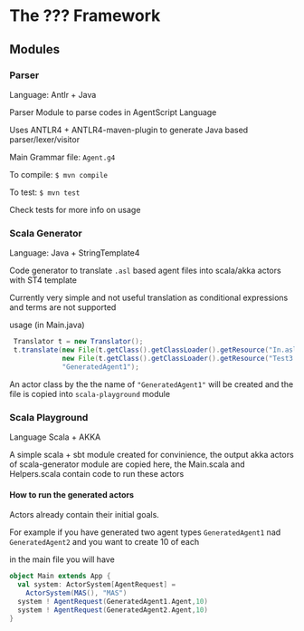 # The ??? Framework

## Modules

### Parser
Language: Antlr + Java

Parser Module to parse codes in AgentScript Language

Uses ANTLR4 + ANTLR4-maven-plugin to generate Java based parser/lexer/visitor

Main Grammar file: `Agent.g4`

To compile: `$ mvn compile`

To test: `$ mvn test`

Check tests for more info on usage

### Scala Generator
Language: Java + StringTemplate4

Code generator to translate `.asl` based agent files into scala/akka actors with ST4 template

Currently very simple and not useful translation as conditional expressions and terms are not supported

usage (in Main.java)

```java
 Translator t = new Translator();
 t.translate(new File(t.getClass().getClassLoader().getResource("In.asl").getFile()).getAbsolutePath(),
             new File(t.getClass().getClassLoader().getResource("Test3.scala.stg").getFile()).getAbsolutePath(),
             "GeneratedAgent1");
```

An actor class by the the name of `"GeneratedAgent1"` will be created and the file is copied into `scala-playground` module

### Scala Playground
Language Scala + AKKA

A simple scala + sbt module created for convinience, the output akka actors of scala-generator module are copied here, the Main.scala and Helpers.scala contain code to run these actors

#### How to run the generated actors
Actors already contain their initial goals.

For example if you have generated two agent types `GeneratedAgent1` nad `GeneratedAgent2` and you want to create 10 of each

in the main file you will have

```scala
object Main extends App {
  val system: ActorSystem[AgentRequest] =
    ActorSystem(MAS(), "MAS")
  system ! AgentRequest(GeneratedAgent1.Agent,10)
  system ! AgentRequest(GeneratedAgent2.Agent,10)
}
```